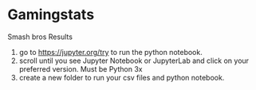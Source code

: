 # Gamingstats
Smash bros Results
1. go to https://jupyter.org/try to run the python notebook.
2. scroll until you see Jupyter Notebook or JupyterLab and click on your preferred version. Must be Python 3x 
3. create a new folder to run your csv files and python notebook.
